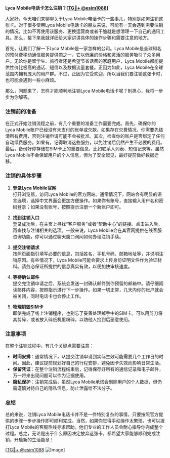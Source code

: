 **Lyca Mobile电话卡怎么注销？[[TG💪+ @esim1088](https://t.me/s/esim1088)]**

大家好，今天咱们来聊聊关于Lyca Mobile电话卡的一些事儿，特别是如何注销这张卡。对于很多使用Lyca Mobile电话卡的朋友来说，可能有一天会遇到需要注销的情况，比如不再使用该服务、更换运营商或者干脆就是想清理一下自己的通讯工具。那么，接下来我就详细给大家讲讲具体的操作步骤和需要注意的地方。

首先，让我们了解一下Lyca Mobile是一家怎样的公司。Lyca Mobile是全球知名的预付费移动通信服务提供商之一，它以低廉的价格和灵活的服务吸引了众多用户。无论你是留学生、旅行者还是希望节省话费的家庭用户，Lyca Mobile都能提供性价比极高的通话、短信以及数据流量套餐。正因为如此，Lyca Mobile在全球范围内拥有庞大的用户群。不过，正因为它受欢迎，所以当我们要注销这张卡时，也可能会遇到一些小麻烦。

那么，问题来了，怎样才能顺利地注销Lyca Mobile电话卡呢？别担心，我将一步步为你解答。

### 注销前的准备

在正式开始注销流程之前，有几个重要的准备工作需要完成。首先，确保你的Lyca Mobile账户已经没有未支付的账单或欠款。如果存在欠费情况，你需要先结清所有费用，否则注销申请可能不会被批准。其次，检查你的账户是否绑定了任何自动续费服务。如果有，记得取消这些服务，以免注销后仍然产生不必要的费用。最后，备份好你存储在SIM卡上的重要信息，比如联系人列表、短信记录等。虽然Lyca Mobile不会保留用户的个人信息，但为了安全起见，最好提前做好数据迁移。

### 注销的具体步骤

1. **登录Lyca Mobile官网**  
   打开浏览器，访问Lyca Mobile的官方网站。通常情况下，网站会有明显的语言选项，选择中文界面会更加方便操作。如果你有账号，直接输入用户名和密码登录；如果没有账号，按照提示注册一个新账户即可。

2. **找到注销入口**  
   登录成功后，在主页上寻找“客户服务”或者“帮助中心”的链接。点击进入后，再查找与注销相关的选项。一般来说，Lyca Mobile会在其官网提供在线客服咨询功能，你可以通过聊天窗口询问如何办理注销手续。

3. **提交注销请求**  
   按照页面指引填写必要的信息，包括姓名、手机号码、邮箱地址等，并说明注销原因。有些情况下，Lyca Mobile可能会要求上传身份证明文件作为验证材料。请务必保证所提供的信息真实有效，以便加快审核速度。

4. **等待确认邮件**  
   提交完注销申请之后，系统会发送一封确认邮件到你预留的邮箱中。请仔细阅读邮件内容，按照指示进行下一步操作。如果一切正常，几天内你的账户就会被关闭，同时电话卡也会停止工作。

5. **物理销毁SIM卡**  
   即使完成了线上注销程序，也别忘了妥善处理掉手中的SIM卡。可以用剪刀将其剪碎，或者放入碎纸机里粉碎，以防他人捡到后恶意使用。

### 注意事项

在整个注销过程中，有几个关键点需要注意：

- **时间安排**：通常情况下，从提交注销申请到实际生效可能需要几个工作日的时间。因此，建议提前规划好自己的行程安排，避免因卡失效而影响日常生活。
- **保留凭证**：在整个注销流程结束后，记得保存好所有的通信记录和电子邮件，万一将来出现问题可以作为证据使用。
- **隐私保护**：注销完成后，虽然Lyca Mobile承诺会删除用户的个人数据，但仍需谨慎对待自己的隐私信息，防止泄露给不法分子。

### 总结

总的来说，注销Lyca Mobile电话卡并不是一件特别复杂的事情，只要按照官方提供的步骤一步步操作即可顺利完成。当然，如果你觉得手动操作太繁琐，也可以拨打Lyca Mobile的客服热线寻求帮助。他们专业的工作人员会耐心指导你完成整个过程。总之，无论是出于什么原因决定放弃这张卡，都希望大家能够顺利完成注销，开启新的生活篇章！

[[TG💪+ @esim1088](https://t.me/s/esim1088) ![Image](https://i.postimg.cc/4NQfJmqS/Snipaste-2025-05-13-00-14-12.png)]